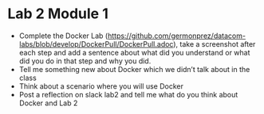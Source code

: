 # Lab 2 Module 1
- Complete the  Docker Lab (https://github.com/germonprez/datacom-labs/blob/develop/DockerPull/DockerPull.adoc), 
take a screenshot after each step and add a sentence about what did you understand or what did you do in that step and why you did.
- Tell me something new about Docker which we didn’t talk about in the class
- Think about a scenario where you will use Docker 
- Post a reflection on slack lab2 and tell me what do you think about Docker and Lab 2
